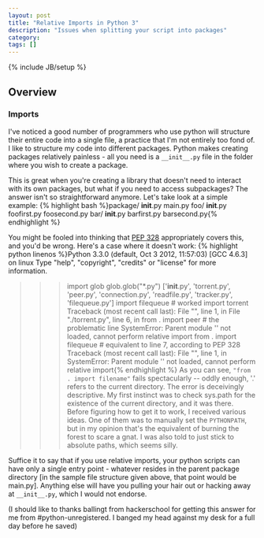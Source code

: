 ```yaml
---
layout: post
title: "Relative Imports in Python 3"
description: "Issues when splitting your script into packages"
category: 
tags: []
---
```

{% include JB/setup %}
## Overview
### Imports
I've noticed a good number of programmers who use python will structure their entire code into a single file, a practice that I'm not entirely too fond of. I like to structure my code into different packages. Python makes creating packages relatively painless - all you need is a `__init__.py` file in the folder where you wish to create a package.

This is great when you're creating a library that doesn't need to interact with its own packages, but what if you need to access subpackages? The answer isn't so straightforward anymore. Let's take look at a simple example:
{% highlight bash %}package/
  __init__.py
  main.py
  foo/
    __init__.py
    foofirst.py
    foosecond.py
  bar/
    __init__.py
    barfirst.py
    barsecond.py{% endhighlight %}

You might be fooled into thinking that [PEP 328](http://www.python.org/dev/peps/pep-0328/) appropriately covers this, and you'd be wrong. Here's a case where it doesn't work:
{% highlight python linenos %}Python 3.3.0 (default, Oct  3 2012, 11:57:03) 
[GCC 4.6.3] on linux
Type "help", "copyright", "credits" or "license" for more information.
>>> import glob
>>> glob.glob("*.py")
['__init__.py', 'torrent.py', 'peer.py', 'connection.py', 'readfile.py', 'tracker.py', 'filequeue.py']
>>> import filequeue # worked
>>> import torrent
Traceback (most recent call last):
  File "<stdin>", line 1, in <module>
  File "./torrent.py", line 6, in <module>
    from . import peer # the problematic line
SystemError: Parent module '' not loaded, cannot perform relative import
>>> from . import filequeue # equivalent to line 7, according to PEP 328
Traceback (most recent call last):
  File "<stdin>", line 1, in <module>
SystemError: Parent module '' not loaded, cannot perform relative import{% endhighlight %}
As you can see, `"from . import filename"` fails spectacularly -- oddly enough, '.' refers to the current directory. The error is deceivingly descriptive. My first instinct was to check sys.path for the existence of the current directory, and it was there. Before figuring how to get it to work, I received various ideas. One of them was to manually set the `PYTHONPATH`, but in my opinion that's the equivalent of burning the forest to scare a gnat. I was also told to just stick to absolute paths, which seems silly.

Suffice it to say that if you use relative imports, your python scripts can have only a single entry point - whatever resides in the parent package directory \[in the sample file structure given above, that point would be main.py\]. Anything else will have you pulling your hair out or hacking away at `__init__.py`, which I would not endorse.

\(I should like to thanks ballingt from hackerschool for getting this answer for me from #python-unregistered. I banged my head against my desk for a full day before he saved\)
